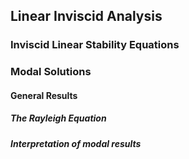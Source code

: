 ## Linear Inviscid Analysis

### Inviscid Linear Stability Equations

### Modal Solutions
#### General Results

##### The Rayleigh Equation
##### Interpretation of modal results

